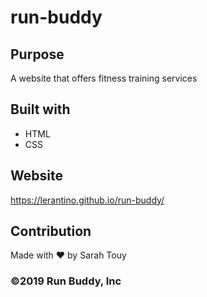 # run-buddy

## Purpose
A website that offers fitness training services

## Built with
* HTML
* CSS

## Website
https://lerantino.github.io/run-buddy/

## Contribution
Made with ❤️ by Sarah Touy

### ©️2019 Run Buddy, Inc
